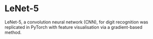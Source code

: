 # LeNet-5
LeNet-5, a convolution neural network (CNN), for digit recognition was replicated in PyTorch with feature visualisation via a gradient-based method. 
